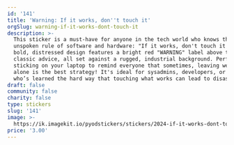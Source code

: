 ```yaml
---
id: '141'
title: 'Warning: If it works, don''t touch it'
orgSlug: warning-if-it-works-dont-touch-it
description: >-
  This sticker is a must-have for anyone in the tech world who knows the
  unspoken rule of software and hardware: "If it works, don't touch it!" The
  bold, distressed design features a bright red "WARNING" label above the
  classic advice, all set against a rugged, industrial background. Perfect for
  sticking on your laptop to remind everyone that sometimes, leaving well enough
  alone is the best strategy! It's ideal for sysadmins, developers, or anyone
  who’s learned the hard way that touching what works can lead to disaster.
draft: false
community: false
charity: false
type: stickers
slug: '141'
image: >-
  https://ik.imagekit.io/pyodstickers/stickers/2024-if-it-works-dont-touch-it.png
price: '3.00'
---
```

